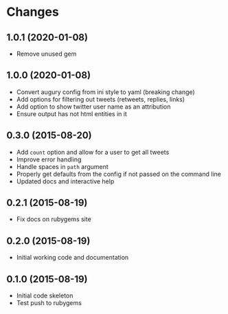 # Changes

## 1.0.1 (2020-01-08)

- Remove unused gem

## 1.0.0 (2020-01-08)

- Convert augury config from ini style to yaml (breaking change)
- Add options for filtering out tweets (retweets, replies, links)
- Add option to show twitter user name as an attribution
- Ensure output has not html entities in it

## 0.3.0 (2015-08-20)

- Add `count` option and allow for a user to get all tweets
- Improve error handling
- Handle spaces in `path` argument
- Properly get defaults from the config if not passed on the command line
- Updated docs and interactive help

## 0.2.1 (2015-08-19)

- Fix docs on rubygems site

## 0.2.0 (2015-08-19)

- Initial working code and documentation

## 0.1.0 (2015-08-19)

- Initial code skeleton
- Test push to rubygems
